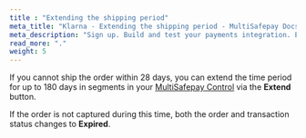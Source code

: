 ```yaml
---
title : "Extending the shipping period"
meta_title: "Klarna - Extending the shipping period - MultiSafepay Docs"
meta_description: "Sign up. Build and test your payments integration. Explore our products and services. Use our API Reference, SDKs, and wrappers. Get support."
read_more: "."
weight: 5
---
```

If you cannot ship the order within 28 days, you can extend the time period for up to 180 days in segments in your [MultiSafepay Control](https://merchant.multisafepay.com) via the **Extend** button.

If the order is not captured during this time, both the order and transaction status changes to **Expired**.